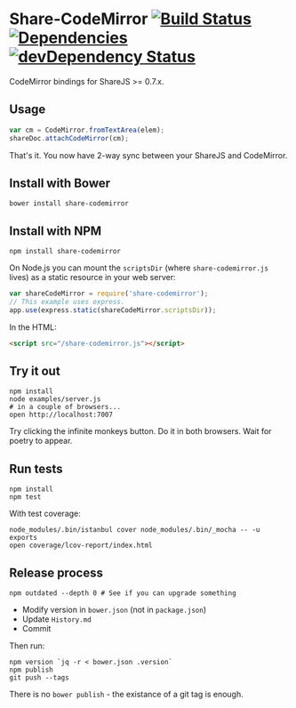 # Share-CodeMirror [![Build Status](https://secure.travis-ci.org/share/share-codemirror.png)](http://travis-ci.org/share/share-codemirror) [![Dependencies](https://david-dm.org/share/share-codemirror.png)](https://david-dm.org/share/share-codemirror) [![devDependency Status](https://david-dm.org/share/share-codemirror/dev-status.png)](https://david-dm.org/share/share-codemirror#info=devDependencies)
CodeMirror bindings for ShareJS >= 0.7.x.

## Usage

```javascript
var cm = CodeMirror.fromTextArea(elem);
shareDoc.attachCodeMirror(cm);
```

That's it. You now have 2-way sync between your ShareJS and CodeMirror.

## Install with Bower

```
bower install share-codemirror
```

## Install with NPM

```
npm install share-codemirror
```

On Node.js you can mount the `scriptsDir` (where `share-codemirror.js` lives) as a static resource
in your web server:

```javascript
var shareCodeMirror = require('share-codemirror');
// This example uses express.
app.use(express.static(shareCodeMirror.scriptsDir));
```

In the HTML:

```html
<script src="/share-codemirror.js"></script>
```

## Try it out

```
npm install
node examples/server.js
# in a couple of browsers...
open http://localhost:7007
```

Try clicking the infinite monkeys button. Do it in both browsers.
Wait for poetry to appear.

## Run tests

```
npm install
npm test
```

With test coverage:

```
node_modules/.bin/istanbul cover node_modules/.bin/_mocha -- -u exports
open coverage/lcov-report/index.html
```

## Release process

```
npm outdated --depth 0 # See if you can upgrade something
```

* Modify version in `bower.json` (not in `package.json`)
* Update `History.md`
* Commit

Then run:

```
npm version `jq -r < bower.json .version`
npm publish
git push --tags
```

There is no `bower publish` - the existance of a git tag is enough.
